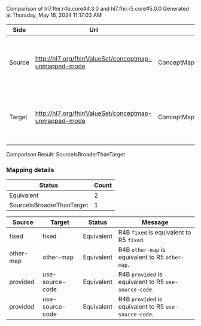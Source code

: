 Comparison of hl7.fhir.r4b.core#4.3.0 and hl7.fhir.r5.core#5.0.0
Generated at Thursday, May 16, 2024 11:17:03 AM

| Side | Url | Name | Title | Description |
| --- | --- | --- | --- | --- |
| Source | http://hl7.org/fhir/ValueSet/conceptmap-unmapped-mode | ConceptMapGroupUnmappedMode | ConceptMapGroupUnmappedMode | Defines which action to take if there is no match in the group. |
| Target | http://hl7.org/fhir/ValueSet/conceptmap-unmapped-mode | ConceptMapGroupUnmappedMode | Concept Map Group Unmapped Mode | Defines which action to take if there is no match in the group. |


Comparison Result: SourceIsBroaderThanTarget


### Mapping details

| Status | Count |
| ------ | ----- |
Equivalent | 2 |
SourceIsBroaderThanTarget | 1 |


| Source | Target | Status | Message |
| ------ | ------ | ------ | ------- |
| fixed | fixed | Equivalent | R4B `fixed` is equivalent to R5 `fixed`. |
| other-map | other-map | Equivalent | R4B `other-map` is equivalent to R5 `other-map`. |
| provided | use-source-code | Equivalent | R4B `provided` is equivalent to R5 `use-source-code`. |
| provided | use-source-code | Equivalent | R4B `provided` is equivalent to R5 `use-source-code`. |


